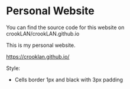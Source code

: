 # Personal Website

You can find the source code for this website on crookLAN/crookLAN.github.io

This is my personal website.

https://crooklan.github.io/

Style:

* Cells border 1px and black with 3px padding